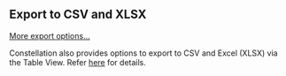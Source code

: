 ## Export to CSV and XLSX
[More export options...](../ext/docs/CoreImportExportPlugins/src/au/gov/asd/tac/constellation/plugins/importexport/export-from-constellation.md)

Constellation also provides options to export to CSV and Excel (XLSX)
via the Table View. Refer
[here](../ext/docs/CoreTableView/src/au/gov/asd/tac/constellation/views/tableview/table-view.md)
for details.
